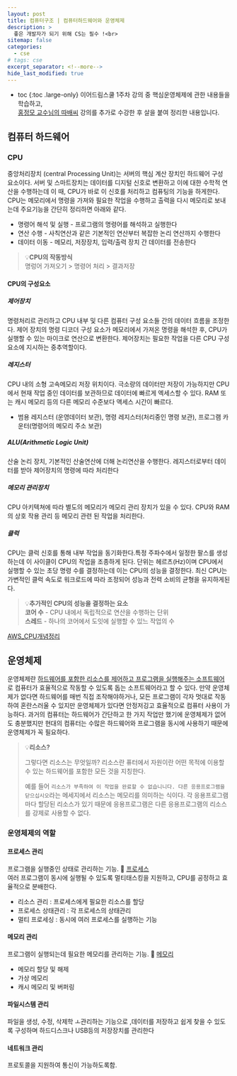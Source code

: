 ```yaml
---
layout: post
title: 컴퓨터구조 | 컴퓨터하드웨어와 운영체제
description: >
  좋은 개발자가 되기 위해 CS는 필수 !<br>
sitemap: false
categories: 
  - cse 
# tags: cse
excerpt_separator: <!--more-->
hide_last_modified: true
---
```

* toc
{:toc .large-only}
이어드림스쿨 1주차 강의 중 핵심운영체제에 관한 내용들을 학습하고, <Br>[홍정모 교수님의 따배씨](https://www.youtube.com/playlist?list=PLNfg4W25Tapyl6ahul_8VS_8Tx3_egcTI) 강의를 추가로 수강한 후 살을 붙여 정리한 내용입니다. 



<!--more-->

## 컴퓨터 하드웨어

### CPU

중앙처리장치 (central Processing Unit)는 서버의 핵심 계산 장치인 하드웨어 구성 요소이다. 서버 및 스마트장치는 데이터를 디지털 신호로 변환하고 이에 대한 수학적 연산을 수행하는데 이 때, CPU가 바로 이 신호를 처리하고 컴퓨팅의 기능을 하게한다. CPU는 메모리에서 명령을 가져와 필요한 작업을 수행하고 출력을 다시 메모리로 보내는데 주요기능을 간단히 정리하면 아래와 같다.

- 명령어 해석 및 실행 - 프로그램의 명령어를 해석하고 실행한다
- 연산 수행 - 사칙연산과 같은 기본적인 연산부터 복잡한 논리 연산까지 수행한다
- 데이터 이동 - 메모리, 저장장치, 입력/출력 장치 간 데이터를 전송한다

> 💡**CPU의 작동방식**<br>명렁어 가져오기 > 명령어 처리 > 결과저장 

#### CPU의 구성요소

##### 제어장치 

명령처리르 관리하고 CPU 내부 및 다른 컴퓨터 구성 요소들 간의 데이터 흐름을 조정한다. 제어 장치의 명령 디코더 구성 요소가 메모리에서 가져온 명령을 해석한 후, CPU가 실행할  수 있는 마이크로 연산으로 변환한다. 제어장치는 필요한 작업을 다른 CPU 구성요소에 지시하는 중추역할이다.

##### 레지스터

CPU 내의 소형 고속메모리 저장 위치이다. 극소량의 데이터만 저장이 가능하지만 CPU에서 현재 작업 중인 데이터를 보관하므로 데이터에 빠르게 엑세스할 수 있다. RAM 또는 캐시 메모리 등의 다른 메모리 수준보다 액세스 시간이 빠르다.

- 범용 레지스터 (운영데이터 보관), 명령 레지스터(처리중인 명령 보관), 프로그램 카운터(명령어의 메모리 주소 보관)

##### ALU(Arithmetic Logic Unit)

산술 논리 장치, 기본적인 산술연산에 더해 논리연산을 수행한다. 레지스터로부터 데이터를 받아 제어장치의 명령에 따라 처리한다

##### 메모리 관리장치

CPU 아키텍쳐에 따라 별도의 메모리가 메모리 관리 장치가 있을 수 있다. CPU와 RAM의 상호 작용 관리 등 메모리 관련 된 작업을 처리한다.

##### 클럭

CPU는 클럭 신호를 통해 내부 작업을 동기화한다.특정 주파수에서 일정한 팔스를 생성하는데 이 사이클이 CPU의 작업을 조종하게 된다. 단위는 헤르츠(Hz)이며 CPU에서 실행할 수 있는 초당 명령 수를 결정하는데 이는 CPU의 성능을 결정한다. 최신 CPU는 가변적인 클럭 속도로 워크로드에 따라 조정되어 성능과 전력 소비의 균형을 유지하게된다.

> 💡**추가적인 CPU의 성능을 결정하는 요소**<br>**코어 수** - CPU 내에서 독립적으로 연산을 수행하는 단위 <br>**스레드** - 하나의 코어에서 도잇에 실행할 수 있느 작업의 수

[AWS_CPU개념정리](https://aws.amazon.com/ko/what-is/cpu/)



## 운영체제

운영체제란 <u>하드웨어를 포함한 리소스를 제어하고 프로그램을 실행해주는 소프트웨어</u>로 컴퓨터가 효율적으로 작동할 수 있도록 돕는 소프트웨어라고 할 수 있다. 만약 운영체제가 없다면 하드웨어를 매번 직접 조작해야하거나, 모든 프로그램이 각자 멋대로 작동하여 혼란스러울 수 있지만 운영체제가 있다면 안정저깅고 효율적으로 컴퓨터 사용이 가능하다. 과거의 컴퓨터는 하드웨어가 간단하고 한 가지 작업만 했기에 운영체제가 없어도 충분했지만 현대의 컴퓨터는 수많은 하드웨어와 프로그램을 동시에 사용하기 때문에 운영체제가 꼭 필요하다.

> 💡**리소스?** 
>
> 그렇다면 리소스는 무엇일까? 리소스란 퓨터에서 자원이란 어떤 목적에 이용할 수 있는 하드웨어를 포함한 모든 것을 지칭한다. 
>
> 예를 들어 `리소스가 부족하여 이 작업을 완료할 수 없습니니다. 다른 응용프로그램을 닫으십시오`라는 메세지에서 리소스는 메모리를 의미하는 식이다. 각 응용프로그램마다 할당된 리소스가 있기 때문에 응용프로그램은 다른 응용프로그램의 리소스를 강제로 사용할 수 없다.

### 운영체제의 역할

#### 프로세스 관리

프로그램을 실행중인 상태로 관리하는 기능.  📎 [프로세스](/cse/2025-03-19-cse-3프로세스/)<br>여러 프로그램이 동시에 실행될 수 있도록 멀티태스킹을 지원하고, CPU를 공정하고 효율적으로 분배한다.

- 리소스 관리 : 프로세스에게 필요한 리소스를 할당
- 프로세스 상태관리 : 각 프로세스의 상태관리
- 멀티 프로세싱 : 동시에 여러 프로세스를 실행하는 기능

#### 메모리 관리

프로그램이 실행되는데 필요한 메모리를 관리하는 기능. 📎 [메모리](/cse/2025-03-19-cse-4메모리/)

- 메모리 할당 및 해제
- 가상 메모리
- 캐시 메모리 및 버퍼링

#### 파일시스템 관리

파일을 생성, 수정, 삭제학 ㅗ관리하는 기능으로 ,데이터를 저장하고 쉽게 찾을 수 있도록 구성하며 하드디스크나 USB등의 저장장치를 관리한다

#### 네트워크 관리

프로토콜을 지원하여 통신이 가능하도록함.

